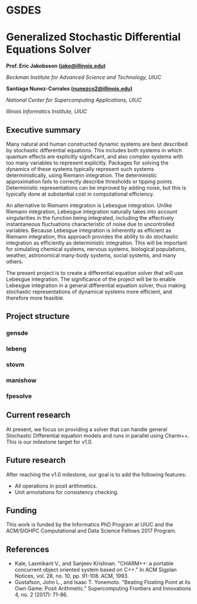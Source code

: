 # GSDES
# Generalized Stochastic Differential Equations Solver

**Prof. Eric Jakobsson (jake@illinois.edu)**

*Beckman Institute for Advanced Science and Technology, UIUC*

**Santiago Nunez-Corrales (nunezco2@illinois.edu)**

*National Center for Supercomputing Applications, UIUC*

*Illinois Informatics Institute, UIUC*

## Executive summary

Many natural and human constructed dynamic systems are best described by
stochastic differential equations.  This includes both systems in which quantum
effects are explicitly significant, and also complex systems with too many
variables to represent explicitly.  Packages for solving the dynamics of these
systems typically represent such systems deterministically, using Riemann
integration.  The deterministic approximation fails to correctly describe
thresholds or tipping points.  Deterministic representations can be improved by
adding noise, but this is typically done at substantial cost in computational
efficiency.

An alternative to Riemann integration is Lebesgue integration.  Unlike Riemann
integration, Lebesgue integration naturally takes into account singularities in
the function being integrated, including the effectively instantaneous
fluctuations characteristic of noise due to uncontrolled variables.  Because
Lebesgue integration is inherently as efficient as Riemann integration, this
approach provides the ability to do stochastic integration as efficiently as
deterministic integration.  This will be important for simulating chemical
systems, nervous systems, biological populations, weather, astronomical
many-body systems, social systems, and many others.

The present project is to create a differential equation solver that will use
Lebesgue integration.  The significance of the project will be to enable
Lebesgue integration in a general differential equation solver, thus making
stochastic representations of dynamical systems more efficient, and therefore
more feasible. 

## Project structure

### gensde

### lebeng

### stovm

### manishow

### fpesolve

## Current research

At present, we focus on providing a solver that can handle general Stochastic
Differential equation models and runs in parallel using Charm++. This is our
milestone target for v1.0.

## Future research

After reaching the v1.0 milestone, our goal is to add the following features:

* All operations in posit arithmetics.
* Unit annotations for consistency checking.

## Funding

This work is funded by the Informatics PhD Program at UIUC and the ACM/SIGHPC
Computational and Data Science Fellows 2017 Program.

## References

* Kale, Laxmikant V., and Sanjeev Krishnan. "CHARM++: a portable concurrent
object oriented system based on C++." In ACM Sigplan Notices, vol. 28, no. 10,
pp. 91-108. ACM, 1993.
* Gustafson, John L., and Isaac T. Yonemoto. "Beating Floating Point at its Own
Game: Posit Arithmetic." Supercomputing Frontiers and Innovations 4, no. 2
(2017): 71-86.

